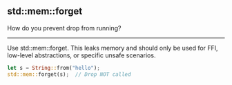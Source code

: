 ## std::mem::forget

How do you prevent drop from running?

---

Use std::mem::forget. This leaks memory and should only be used for FFI, low-level abstractions, or specific unsafe scenarios.

```rust
let s = String::from("hello");
std::mem::forget(s);  // Drop NOT called
```


